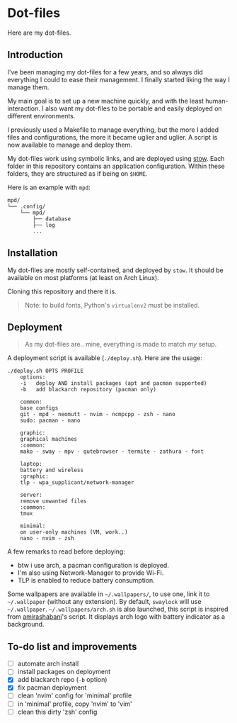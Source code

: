 # Dot-files

Here are my dot-files.

## Introduction

I've been managing my dot-files for a few years, and so always did everything I could to ease their management.
I finally started liking the way I manage them.

My main goal is to set up a new machine quickly, and with the least human-interaction.
I also want my dot-files to be portable and easily deployed on different environments.

I previously used a Makefile to manage everything, but the more I added files and configurations, the more it became uglier and uglier.
A script is now available to manage and deploy them.

My dot-files work using symbolic links, and are deployed using [stow](https://www.gnu.org/software/stow/).
Each folder in this repository contains an application configuration.
Within these folders, they are structured as if being on `$HOME`.

Here is an example with `mpd`:

```
mpd/
└── .config/
    └── mpd/
        ├── database
        ├── log
        ...
```

## Installation

My dot-files are mostly self-contained, and deployed by `stow`.
It should be available on most platforms (at least on Arch Linux).

Cloning this repository and there it is.

> Note: to build fonts, Python's `virtualenv2` must be installed.

## Deployment

> As my dot-files are.. mine, everything is made to match *my* setup.

A deployment script is available (`./deploy.sh`).
Here are the usage:

```
./deploy.sh OPTS PROFILE
    options:
	-i   deploy AND install packages (apt and pacman supported)
	-b   add blackarch repository (pacman only)

    common:
	base configs
	git - mpd - neomutt - nvim - ncmpcpp - zsh - nano
	sudo: pacman - nano

    graphic:
	graphical machines
	:common:
	mako - sway - mpv - qutebrowser - termite - zathura - font

    laptop:
	battery and wireless
	:graphic:
	tlp - wpa_supplicant/network-manager

    server:
	remove unwanted files
	:common:
	tmux

    minimal:
	on user-only machines (VM, work..)
	nano - nvim - zsh
```

A few remarks to read before deploying:

- btw i use arch, a pacman configuration is deployed.
- I'm also using Network-Manager to provide Wi-Fi.
- TLP is enabled to reduce battery consumption.

 Some wallpapers are available in `~/.wallpapers/`, to use one, link it to `~/.wallpaper` (without any extension).
 By default, `swaylock` will use `~/.wallpaper`.
`~/.wallpapers/arch.sh` is also launched, this script is inspired from [amirashabani](https://github.com/amirashabani/bain)'s script.
It displays arch logo with battery indicator as a background.


## To-do list and improvements

- [ ] automate arch install
- [ ] install packages on deployment
- [X] add blackarch repo (`-b` option)
- [X] fix pacman deployment
- [ ] clean 'nvim' config for 'minimal' profile
- [ ] in 'minimal' profile, copy 'nvim' to 'vim'
- [ ] clean this dirty 'zsh' config
